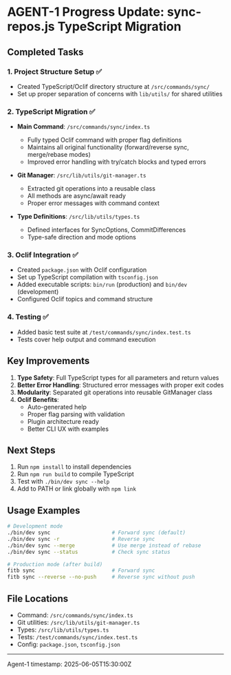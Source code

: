 # AGENT-1 Progress Update: sync-repos.js TypeScript Migration

## Completed Tasks

### 1. Project Structure Setup ✅
- Created TypeScript/Oclif directory structure at `/src/commands/sync/`
- Set up proper separation of concerns with `lib/utils/` for shared utilities

### 2. TypeScript Migration ✅
- **Main Command**: `/src/commands/sync/index.ts`
  - Fully typed Oclif command with proper flag definitions
  - Maintains all original functionality (forward/reverse sync, merge/rebase modes)
  - Improved error handling with try/catch blocks and typed errors
  
- **Git Manager**: `/src/lib/utils/git-manager.ts`
  - Extracted git operations into a reusable class
  - All methods are async/await ready
  - Proper error messages with command context
  
- **Type Definitions**: `/src/lib/utils/types.ts`
  - Defined interfaces for SyncOptions, CommitDifferences
  - Type-safe direction and mode options

### 3. Oclif Integration ✅
- Created `package.json` with Oclif configuration
- Set up TypeScript compilation with `tsconfig.json`
- Added executable scripts: `bin/run` (production) and `bin/dev` (development)
- Configured Oclif topics and command structure

### 4. Testing ✅
- Added basic test suite at `/test/commands/sync/index.test.ts`
- Tests cover help output and command execution

## Key Improvements

1. **Type Safety**: Full TypeScript types for all parameters and return values
2. **Better Error Handling**: Structured error messages with proper exit codes
3. **Modularity**: Separated git operations into reusable GitManager class
4. **Oclif Benefits**:
   - Auto-generated help
   - Proper flag parsing with validation
   - Plugin architecture ready
   - Better CLI UX with examples

## Next Steps

1. Run `npm install` to install dependencies
2. Run `npm run build` to compile TypeScript
3. Test with `./bin/dev sync --help`
4. Add to PATH or link globally with `npm link`

## Usage Examples

```bash
# Development mode
./bin/dev sync                    # Forward sync (default)
./bin/dev sync -r                 # Reverse sync
./bin/dev sync --merge            # Use merge instead of rebase
./bin/dev sync --status           # Check sync status

# Production mode (after build)
fitb sync                         # Forward sync
fitb sync --reverse --no-push     # Reverse sync without push
```

## File Locations
- Command: `/src/commands/sync/index.ts`
- Git utilities: `/src/lib/utils/git-manager.ts`
- Types: `/src/lib/utils/types.ts`
- Tests: `/test/commands/sync/index.test.ts`
- Config: `package.json`, `tsconfig.json`

---
Agent-1 timestamp: 2025-06-05T15:30:00Z